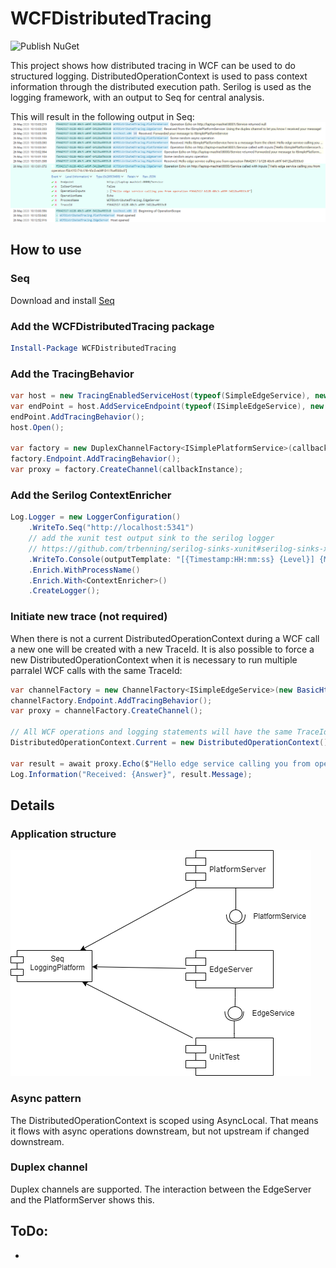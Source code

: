 # WCFDistributedTracing
![Publish NuGet](https://github.com/machielvisser/WCFDistributedTracing/workflows/Publish%20NuGet/badge.svg)

This project shows how distributed tracing in WCF can be used to do structured logging.
DistributedOperationContext is used to pass context information through the distributed execution path.
Serilog is used as the logging framework, with an output to Seq for central analysis.

This will result in the following output in Seq:
![Diagram](https://raw.githubusercontent.com/machielvisser/WCFDistributedTracing/master/Documentation/Seq.PNG)

## How to use

### Seq
Download and install [Seq](https://datalust.co/seq)

### Add the WCFDistributedTracing package
```powershell
Install-Package WCFDistributedTracing
```

### Add the TracingBehavior
```csharp
var host = new TracingEnabledServiceHost(typeof(SimpleEdgeService), new Uri(SimpleEdgeService.BaseAddress));
var endPoint = host.AddServiceEndpoint(typeof(ISimpleEdgeService), new BasicHttpBinding(), "");
endPoint.AddTracingBehavior();
host.Open();

var factory = new DuplexChannelFactory<ISimplePlatformService>(callbackInstance, new WSDualHttpBinding(), new EndpointAddress(SimplePlatformService.BaseAddress));
factory.Endpoint.AddTracingBehavior();
var proxy = factory.CreateChannel(callbackInstance);
```

### Add the Serilog ContextEnricher
```csharp
Log.Logger = new LoggerConfiguration()
    .WriteTo.Seq("http://localhost:5341")
    // add the xunit test output sink to the serilog logger
    // https://github.com/trbenning/serilog-sinks-xunit#serilog-sinks-xunit
    .WriteTo.Console(outputTemplate: "[{Timestamp:HH:mm:ss} {Level}] {Message:lj} {Properties} {NewLine}{Exception}")
    .Enrich.WithProcessName()
    .Enrich.With<ContextEnricher>()
    .CreateLogger();
```

### Initiate new trace (not required)
When there is not a current DistributedOperationContext during a WCF call a new one will be created with a new TraceId.
It is also possible to force a new DistributedOperationContext when it is necessary to run multiple parralel WCF calls with the same TraceId:
```csharp
var channelFactory = new ChannelFactory<ISimpleEdgeService>(new BasicHttpBinding(), new EndpointAddress(SimpleEdgeService.BaseAddress));
channelFactory.Endpoint.AddTracingBehavior();
var proxy = channelFactory.CreateChannel();

// All WCF operations and logging statements will have the same TraceId after this initialization
DistributedOperationContext.Current = new DistributedOperationContext();

var result = await proxy.Echo($"Hello edge service calling you from operation {traceId}").ContinueOnScope(scope);
Log.Information("Received: {Answer}", result.Message);
```


## Details

### Application structure
![Diagram](https://raw.githubusercontent.com/machielvisser/WCFDistributedTracing/master/Documentation/Architecture.png)

### Async pattern
The DistributedOperationContext is scoped using AsyncLocal. That means it flows with async operations downstream, but not upstream if changed downstream.

### Duplex channel
Duplex channels are supported. The interaction between the EdgeServer and the PlatformServer shows this.

## ToDo:
* 
